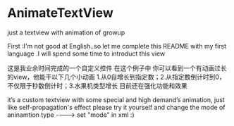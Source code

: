 # AnimateTextView
just a textview with animation of growup

First :I'm not good at English..so let me complete this README  with my first language .I will  spend some time to introduct this view


这是我业余时间完成的一个自定义控件 在这个例子中 你可以看到一个有动画过长的view，他能干以下几个小动画
1.从0自增长到指定数；2.从指定数倒计时到0，不仅限于秒数倒计时；3.水果机类型增长 目前还在强化功能和效果 


it’s a custom textview with some special and high demand’s animation, just like self-propagation's effect  please try it yourself and change
the mode of aninamtion type ----> set "mode" in xml :)
